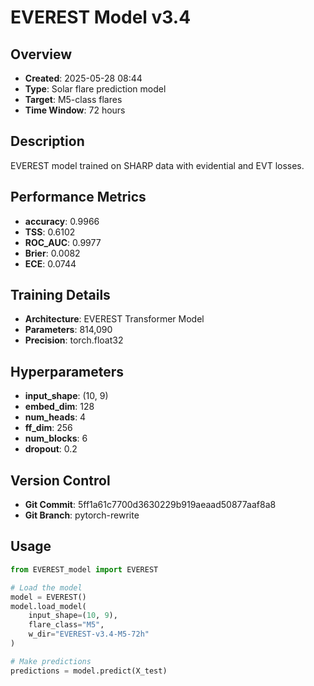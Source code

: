 # EVEREST Model v3.4

## Overview
- **Created**: 2025-05-28 08:44
- **Type**: Solar flare prediction model
- **Target**: M5-class flares
- **Time Window**: 72 hours

## Description
EVEREST model trained on SHARP data with evidential and EVT losses.

## Performance Metrics
- **accuracy**: 0.9966
- **TSS**: 0.6102
- **ROC_AUC**: 0.9977
- **Brier**: 0.0082
- **ECE**: 0.0744


## Training Details
- **Architecture**: EVEREST Transformer Model
- **Parameters**: 814,090
- **Precision**: torch.float32

## Hyperparameters
- **input_shape**: (10, 9)
- **embed_dim**: 128
- **num_heads**: 4
- **ff_dim**: 256
- **num_blocks**: 6
- **dropout**: 0.2

## Version Control
- **Git Commit**: 5ff1a61c7700d3630229b919aeaad50877aaf8a8
- **Git Branch**: pytorch-rewrite

## Usage
```python
from EVEREST_model import EVEREST

# Load the model
model = EVEREST()
model.load_model(
    input_shape=(10, 9),
    flare_class="M5",
    w_dir="EVEREST-v3.4-M5-72h"
)

# Make predictions
predictions = model.predict(X_test)
```
